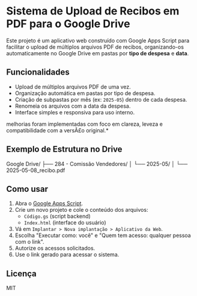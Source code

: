 # Sistema de Upload de Recibos em PDF para o Google Drive

Este projeto é um aplicativo web construído com Google Apps Script para facilitar o upload de múltiplos arquivos PDF de recibos, organizando-os automaticamente no Google Drive em pastas por **tipo de despesa** e **data**.

## Funcionalidades

- Upload de múltiplos arquivos PDF de uma vez.
- Organização automática em pastas por tipo de despesa.
- Criação de subpastas por mês (ex: `2025-05`) dentro de cada despesa.
- Renomeia os arquivos com a data da despesa.
- Interface simples e responsiva para uso interno.

melhorias foram implementadas com foco em clareza, leveza e compatibilidade com a versÃ£o original.*

## Exemplo de Estrutura no Drive

Google Drive/ ├── 284 - Comissão Vendedores/ │   └── 2025-05/ │       └── 2025-05-08_recibo.pdf

## Como usar

1. Abra o [Google Apps Script](https://script.google.com).
2. Crie um novo projeto e cole o conteúdo dos arquivos:
   - `Código.gs` (script backend)
   - `Index.html` (interface do usuário)
3. Vá em `Implantar > Nova implantação > Aplicativo da Web`.
4. Escolha "Executar como: você" e "Quem tem acesso: qualquer pessoa com o link".
5. Autorize os acessos solicitados.
6. Use o link gerado para acessar o sistema.

## Licença

MIT
